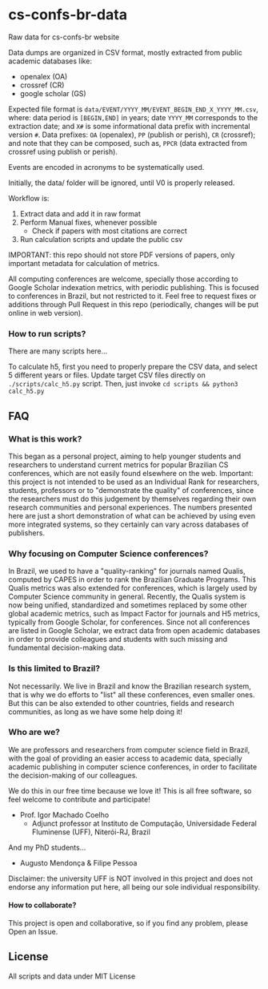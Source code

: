 # cs-confs-br-data
Raw data for cs-confs-br website

Data dumps are organized in CSV format, mostly extracted from public academic databases like:

- openalex (OA)
- crossref (CR)
- google scholar (GS)

Expected file format is `data/EVENT/YYYY_MM/EVENT_BEGIN_END_X_YYYY_MM.csv`, where: data period is `[BEGIN,END]` in years; date `YYYY_MM` corresponds to the extraction date; and `X#` is some informational data prefix with incremental version `#`.
Data prefixes: `OA` (openalex), `PP` (publish or perish), `CR` (crossref); and note that they can be composed, such as, `PPCR` (data extracted from crossref using publish or perish).

Events are encoded in acronyms to be systematically used.

Initially, the data/ folder will be ignored, until V0 is properly released.

Workflow is:

1. Extract data and add it in raw format
2. Perform Manual fixes, whenever possible
   - Check if papers with most citations are correct
3. Run calculation scripts and update the public csv

IMPORTANT: this repo should not store PDF versions of papers, only important metadata for calculation of metrics.

All computing conferences are welcome, specially those according to Google Scholar indexation metrics, with periodic publishing. This is focused to conferences in Brazil, but not restricted to it.
Feel free to request fixes or additions through Pull Request in this repo (periodically, changes will be put online in web version).

### How to run scripts?

There are many scripts here...

To calculate h5, first you need to properly prepare the CSV data, and select 5 different years or files.
Update target CSV files directly on `./scripts/calc_h5.py` script.
Then, just invoke `cd scripts && python3 calc_h5.py`


## FAQ
### What is this work?

This began as a personal project, aiming to help younger students and researchers to understand current metrics for popular Brazilian CS conferences, which are not easily found elsewhere on the web.
Important: this project is not intended to be used as an Individual Rank for researchers, students, professors or to "demonstrate the quality" of conferences, since the researchers must do this judgement by themselves regarding their own research communities and personal experiences.
The numbers presented here are just a short demonstration of what can be achieved by using even more integrated systems, so they certainly can vary across databases of publishers.

### Why focusing on Computer Science conferences?

In Brazil, we used to have a "quality-ranking" for journals named Qualis, computed by CAPES in order to rank the Brazilian Graduate Programs. This Qualis metrics was also extended for conferences, which is largely used by Computer Science community in general. Recently, the Qualis system is now being unified, standardized and sometimes replaced by some other global academic metrics, such as Impact Factor for journals and H5 metrics, typically from Google Scholar, for conferences. Since not all conferences are listed in Google Scholar, we extract data from open academic databases in order to provide colleagues and students with such missing and fundamental decision-making data.

### Is this limited to Brazil?

Not necessarily. 
We live in Brazil and know the Brazilian research system, that is why we do efforts to "list" all these conferences, even smaller ones.
But this can be also extended to other countries, fields and research communities, 
as long as we have some help doing it!


### Who are we?

We are professors and researchers from computer science field in Brazil, with the goal of providing an easier access to academic data, specially academic publishing in computer science conferences, in order to facilitate the decision-making of our colleagues.

We do this in our free time because we love it!
This is all free software, so feel welcome to contribute and participate!

- Prof. Igor Machado Coelho
   * Adjunct professor at Instituto de Computação, Universidade Federal Fluminense (UFF), Niterói-RJ, Brazil

And my PhD students...
- Augusto Mendonça & Filipe Pessoa

Disclaimer: the university UFF is NOT involved in this project and does not endorse any information put here, all being our sole individual responsibility.

#### How to collaborate?

This project is open and collaborative, so if you find any problem, please Open an Issue.

## License

All scripts and data under MIT License